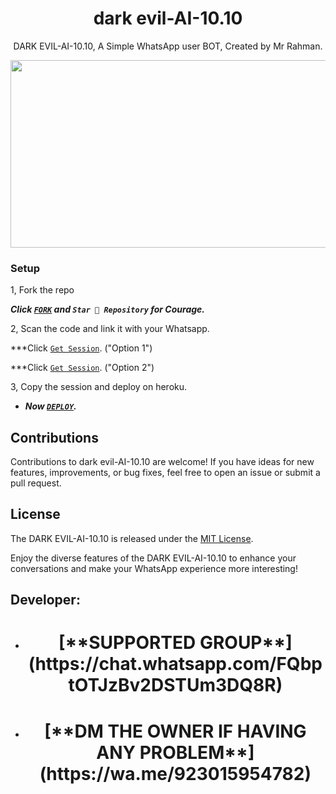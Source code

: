  <h1 align="center"> dark evil-AI-10.10 </h1>
<p align="center"> DARK EVIL-AI-10.10, A Simple WhatsApp user BOT, Created by Mr Rahman.
</p>



<img src="https://telegra.ph/file/2fb35be80b3cf79f0b92c.jpg" width="700" height="300"/>



### Setup

1, Fork the repo

   ***Click [`FORK`](https://github.com/ibrahimaitech/IBRAHIM-AI-10.10/tree/main) and `Star 👑 Repository` for Courage.***
  


2, Scan the code and link it with your Whatsapp.


  ***Click [`Get Session`](https://ibrahim-tech-code-generate-4ef1948034b0.herokuapp.com/). ("Option 1")
  
  
  ***Click [`Get Session`](https://ibrahim-tech-qr-1-2-1.onrender.com/). ("Option 2")


   
3, Copy the session and deploy on heroku.  

   
 - ***Now [`DEPLOY`](https://dashboard.heroku.com/new?template=https://github.com/Rahman97097/IBRAHIM-AI-10.10).***


## Contributions

Contributions to dark evil-AI-10.10 are welcome! If you have ideas for new features, improvements, or bug fixes, feel free to open an issue or submit a pull request.

## License

The DARK EVIL-AI-10.10 is released under the [MIT License](https://opensource.org/licenses/MIT).

Enjoy the diverse features of the DARK EVIL-AI-10.10  to enhance your conversations and make your WhatsApp experience more interesting!

## Developer:

- <h1 align="center"> [**SUPPORTED GROUP**](https://chat.whatsapp.com/FQbptOTJzBv2DSTUm3DQ8R)
- <h1 align="center"> [**DM THE OWNER IF HAVING ANY PROBLEM**](https://wa.me/923015954782)

